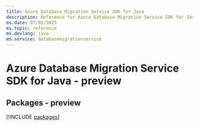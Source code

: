 ```yaml
---
title: Azure Database Migration Service SDK for Java
description: Reference for Azure Database Migration Service SDK for Java
ms.date: 07/01/2025
ms.topic: reference
ms.devlang: java
ms.service: databasemigrationservice
---
```

# Azure Database Migration Service SDK for Java - preview
## Packages - preview
[!INCLUDE [packages](database-migration-service-index.md)]